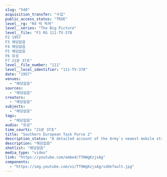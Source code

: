 ```yaml
---
slug: "548"
acquisition_transfer: "수집"
public_access_status: "TRUE"
level__rg: "R4 빅 픽쳐"
level__series: "The Big Picture"
level__file: "F1 RG 111-TV-378
F2 1957
F3 해당없음
F4 해당없음
F5 해당없음
F6 유성
F7 21분 37초"
level__file_number: "111"
level__local_identifier: "111-TV-378"
date: "1957"
venues: 
  - "해당없음"
sources: 
  - "해당없음"
creators: 
  - "해당없음"
subjects: 
  - "해당없음"
tags: 
  - "해당없음"
audio: "유성"
time_courts: "21분 37초"
title: "Southern European Task Force 2"
description_status: "A detailed account of the Army`s newest mobile striking force with nuclear weapons capability is seen in this picture on the Army`s only operative missile command in Europe."
description: "해당없음"
shotlist: "해당없음"
media_type: "video"
link: "https://youtube.com/embed/TTHWgKzjsAg"
components: 
  - "https://img.youtube.com/vi/TTHWgKzjsAg/sddefault.jpg"
---
```

